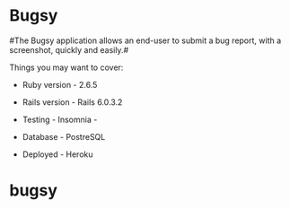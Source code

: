 # Bugsy

#The Bugsy application allows an end-user to submit a bug report, with a screenshot, quickly and easily.#

Things you may want to cover:

* Ruby version - 2.6.5

* Rails version - Rails 6.0.3.2

* Testing - Insomnia - 

* Database - PostreSQL

* Deployed - Heroku

# bugsy
